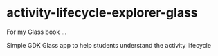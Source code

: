 activity-lifecycle-explorer-glass
=================================

For my Glass book ...

Simple GDK Glass app to help students understand the activity lifecycle
